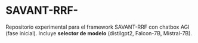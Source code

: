 
# SAVANT-RRF-
Repositorio experimental para el framework SAVANT-RRF con chatbox AGI (fase inicial).
Incluye **selector de modelo** (distilgpt2, Falcon-7B, Mistral-7B).
